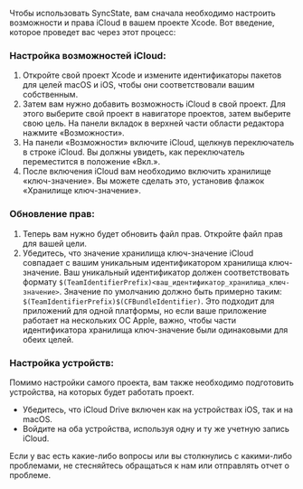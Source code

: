 Чтобы использовать SyncState, вам сначала необходимо настроить возможности и права iCloud в вашем проекте Xcode. Вот введение, которое проведет вас через этот процесс:

### Настройка возможностей iCloud:

1. Откройте свой проект Xcode и измените идентификаторы пакетов для целей macOS и iOS, чтобы они соответствовали вашим собственным.
2. Затем вам нужно добавить возможность iCloud в свой проект. Для этого выберите свой проект в навигаторе проектов, затем выберите свою цель. На панели вкладок в верхней части области редактора нажмите «Возможности».
3. На панели «Возможности» включите iCloud, щелкнув переключатель в строке iCloud. Вы должны увидеть, как переключатель переместится в положение «Вкл.».
4. После включения iCloud вам необходимо включить хранилище «ключ-значение». Вы можете сделать это, установив флажок «Хранилище ключ-значение».

### Обновление прав:

1. Теперь вам нужно будет обновить файл прав. Откройте файл прав для вашей цели.
2. Убедитесь, что значение хранилища ключ-значение iCloud совпадает с вашим уникальным идентификатором хранилища ключ-значение. Ваш уникальный идентификатор должен соответствовать формату `$(TeamIdentifierPrefix)<ваш_идентификатор_хранилища_ключ-значение>`. Значение по умолчанию должно быть примерно таким: `$(TeamIdentifierPrefix)$(CFBundleIdentifier)`. Это подходит для приложений для одной платформы, но если ваше приложение работает на нескольких ОС Apple, важно, чтобы части идентификатора хранилища ключ-значение были одинаковыми для обеих целей.

### Настройка устройств:

Помимо настройки самого проекта, вам также необходимо подготовить устройства, на которых будет работать проект.

- Убедитесь, что iCloud Drive включен как на устройствах iOS, так и на macOS.
- Войдите на оба устройства, используя одну и ту же учетную запись iCloud.

Если у вас есть какие-либо вопросы или вы столкнулись с какими-либо проблемами, не стесняйтесь обращаться к нам или отправлять отчет о проблеме.
